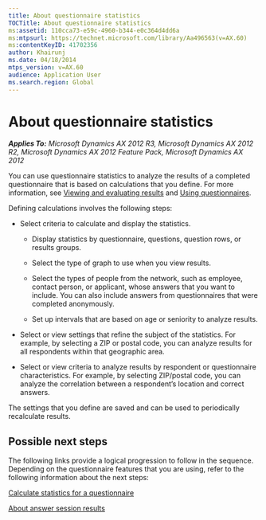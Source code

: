 ```yaml
---
title: About questionnaire statistics
TOCTitle: About questionnaire statistics
ms:assetid: 110cca73-e59c-4960-b344-e0c364d4dd6a
ms:mtpsurl: https://technet.microsoft.com/library/Aa496563(v=AX.60)
ms:contentKeyID: 41702356
author: Khairunj
ms.date: 04/18/2014
mtps_version: v=AX.60
audience: Application User
ms.search.region: Global
---
```


# About questionnaire statistics 


_**Applies To:** Microsoft Dynamics AX 2012 R3, Microsoft Dynamics AX 2012 R2, Microsoft Dynamics AX 2012 Feature Pack, Microsoft Dynamics AX 2012_

You can use questionnaire statistics to analyze the results of a completed questionnaire that is based on calculations that you define. For more information, see [Viewing and evaluating results](viewing-and-evaluating-results.md) and [Using questionnaires](using-questionnaires.md).

Defining calculations involves the following steps:

  - Select criteria to calculate and display the statistics.
    
      - Display statistics by questionnaire, questions, question rows, or results groups.
    
      - Select the type of graph to use when you view results.
    
      - Select the types of people from the network, such as employee, contact person, or applicant, whose answers that you want to include. You can also include answers from questionnaires that were completed anonymously.
    
      - Set up intervals that are based on age or seniority to analyze results.

  - Select or view settings that refine the subject of the statistics. For example, by selecting a ZIP or postal code, you can analyze results for all respondents within that geographic area.

  - Select or view criteria to analyze results by respondent or questionnaire characteristics. For example, by selecting ZIP/postal code, you can analyze the correlation between a respondent’s location and correct answers.

The settings that you define are saved and can be used to periodically recalculate results.

## Possible next steps

The following links provide a logical progression to follow in the sequence. Depending on the questionnaire features that you are using, refer to the following information about the next steps:

[Calculate statistics for a questionnaire](calculate-statistics-for-a-questionnaire.md)

[About answer session results](about-answer-session-results.md)

  


